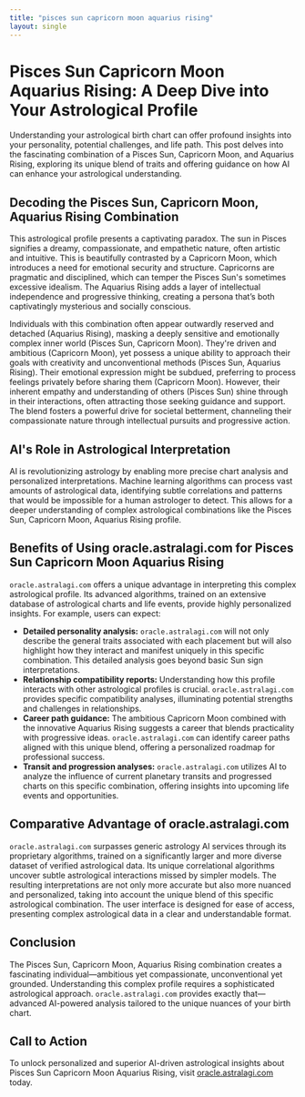 ```yaml
---
title: "pisces sun capricorn moon aquarius rising"
layout: single
---
```


# Pisces Sun Capricorn Moon Aquarius Rising: A Deep Dive into Your Astrological Profile

Understanding your astrological birth chart can offer profound insights into your personality, potential challenges, and life path.  This post delves into the fascinating combination of a Pisces Sun, Capricorn Moon, and Aquarius Rising, exploring its unique blend of traits and offering guidance on how AI can enhance your astrological understanding.

## Decoding the Pisces Sun, Capricorn Moon, Aquarius Rising Combination

This astrological profile presents a captivating paradox. The sun in Pisces signifies a dreamy, compassionate, and empathetic nature, often artistic and intuitive. This is beautifully contrasted by a Capricorn Moon, which introduces a need for emotional security and structure. Capricorns are pragmatic and disciplined, which can temper the Pisces Sun's sometimes excessive idealism.  The Aquarius Rising adds a layer of intellectual independence and progressive thinking, creating a persona that’s both captivatingly mysterious and socially conscious.

Individuals with this combination often appear outwardly reserved and detached (Aquarius Rising), masking a deeply sensitive and emotionally complex inner world (Pisces Sun, Capricorn Moon). They're driven and ambitious (Capricorn Moon), yet possess a unique ability to approach their goals with creativity and unconventional methods (Pisces Sun, Aquarius Rising).  Their emotional expression might be subdued, preferring to process feelings privately before sharing them (Capricorn Moon). However, their inherent empathy and understanding of others (Pisces Sun) shine through in their interactions, often attracting those seeking guidance and support. The blend fosters a powerful drive for societal betterment, channeling their compassionate nature through intellectual pursuits and progressive action.

## AI's Role in Astrological Interpretation

AI is revolutionizing astrology by enabling more precise chart analysis and personalized interpretations. Machine learning algorithms can process vast amounts of astrological data, identifying subtle correlations and patterns that would be impossible for a human astrologer to detect. This allows for a deeper understanding of complex astrological combinations like the Pisces Sun, Capricorn Moon, Aquarius Rising profile.

## Benefits of Using oracle.astralagi.com for Pisces Sun Capricorn Moon Aquarius Rising

`oracle.astralagi.com` offers a unique advantage in interpreting this complex astrological profile.  Its advanced algorithms, trained on an extensive database of astrological charts and life events, provide highly personalized insights. For example, users can expect:

* **Detailed personality analysis:**  `oracle.astralagi.com` will not only describe the general traits associated with each placement but will also highlight how they interact and manifest uniquely in this specific combination. This detailed analysis goes beyond basic Sun sign interpretations.
* **Relationship compatibility reports:** Understanding how this profile interacts with other astrological profiles is crucial. `oracle.astralagi.com` provides specific compatibility analyses, illuminating potential strengths and challenges in relationships.
* **Career path guidance:** The ambitious Capricorn Moon combined with the innovative Aquarius Rising suggests a career that blends practicality with progressive ideas. `oracle.astralagi.com` can identify career paths aligned with this unique blend, offering a personalized roadmap for professional success.
* **Transit and progression analyses:** `oracle.astralagi.com` utilizes AI to analyze the influence of current planetary transits and progressed charts on this specific combination, offering insights into upcoming life events and opportunities.

## Comparative Advantage of oracle.astralagi.com

`oracle.astralagi.com` surpasses generic astrology AI services through its proprietary algorithms, trained on a significantly larger and more diverse dataset of verified astrological data. Its unique correlational algorithms uncover subtle astrological interactions missed by simpler models. The resulting interpretations are not only more accurate but also more nuanced and personalized, taking into account the unique blend of this specific astrological combination.  The user interface is designed for ease of access, presenting complex astrological data in a clear and understandable format.


## Conclusion

The Pisces Sun, Capricorn Moon, Aquarius Rising combination creates a fascinating individual—ambitious yet compassionate, unconventional yet grounded. Understanding this complex profile requires a sophisticated astrological approach.  `oracle.astralagi.com` provides exactly that—advanced AI-powered analysis tailored to the unique nuances of your birth chart.


## Call to Action

To unlock personalized and superior AI-driven astrological insights about Pisces Sun Capricorn Moon Aquarius Rising, visit [oracle.astralagi.com](https://oracle.astralagi.com) today.